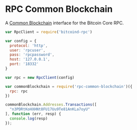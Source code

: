 # RPC Common Blockchain

A [Common Blockchain](https://github.com/blockai/abstract-common-blockchain) interface for the Bitcoin Core RPC.

```js
var RpcClient = require('bitcoind-rpc')

var config = {
  protocol: 'http',
  user: 'rpcuser',
  pass: 'rpcpassword',
  host: '127.0.0.1',
  port: '18332'
}

var rpc = new RpcClient(config)

var commonBlockchain = require('rpc-common-blockchain')({
  rpc: rpc
})

commonBlockchain.Addresses.Transactions([
  "n3PDRtKoHXHNt8FU17Uu9Te81AnKLa7oyU"
], function (err, resp) {
  console.log(resp)
});
```
